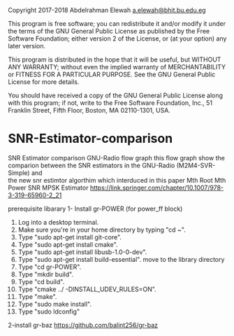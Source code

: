 

Copyright 2017-2018 Abdelrahman Elewah <a.elewah@bhit.bu.edu.eg>

This program is free software; you can redistribute it and/or modify
it under the terms of the GNU General Public License as published by
the Free Software Foundation; either version 2 of the License, or
(at your option) any later version.

This program is distributed in the hope that it will be useful,
but WITHOUT ANY WARRANTY; without even the implied warranty of
MERCHANTABILITY or FITNESS FOR A PARTICULAR PURPOSE.  See the
GNU General Public License for more details.

You should have received a copy of the GNU General Public License
along with this program; if not, write to the Free Software
Foundation, Inc., 51 Franklin Street, Fifth Floor, Boston,
MA 02110-1301, USA.


# SNR-Estimator-comparison
SNR Estimator comparison   GNU-Radio flow graph 
this flow graph show the comparion between the SNR estimators in the GNU-Radio (M2M4-SVR-Simple) and  
the new snr estimtor algorthim which interduced in this paper Mth Root Mth Power SNR MPSK Estimator 
https://link.springer.com/chapter/10.1007/978-3-319-65960-2_21

prerequisite libarary
1- Install gr-POWER (for power_ff block)

1) Log into а desktop terminal.
2) Make sure you're in your home directory by typing "cd ~".
3) Type "sudo apt-get install git-core".
4) Type "sudo apt-get install cmake".
5) Type "sudo apt-get install libusb-1.0-0-dev".
6) Type "sudo apt-get install build-essential".
move to the library directory
8) Type "cd gr-POWER".
9) Type "mkdir build".
10) Type "cd build".
11) Type "cmake ../ -DINSTALL_UDEV_RULES=ON".
12) Type "make".
13) Type "sudo make install".
14) Type "sudo ldconfig" 

 
2-install gr-baz
https://github.com/balint256/gr-baz


